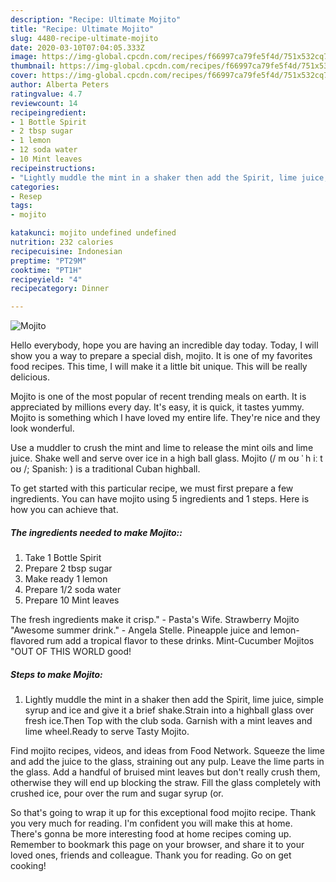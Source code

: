 ```yaml
---
description: "Recipe: Ultimate Mojito"
title: "Recipe: Ultimate Mojito"
slug: 4480-recipe-ultimate-mojito
date: 2020-03-10T07:04:05.333Z
image: https://img-global.cpcdn.com/recipes/f66997ca79fe5f4d/751x532cq70/mojito-recipe-main-photo.jpg
thumbnail: https://img-global.cpcdn.com/recipes/f66997ca79fe5f4d/751x532cq70/mojito-recipe-main-photo.jpg
cover: https://img-global.cpcdn.com/recipes/f66997ca79fe5f4d/751x532cq70/mojito-recipe-main-photo.jpg
author: Alberta Peters
ratingvalue: 4.7
reviewcount: 14
recipeingredient:
- 1 Bottle Spirit
- 2 tbsp sugar
- 1 lemon
- 12 soda water
- 10 Mint leaves
recipeinstructions:
- "Lightly muddle the mint in a shaker then add the Spirit, lime juice, simple syrup and ice and give it a brief shake.Strain into a highball glass over fresh ice.Then Top with the club soda. Garnish with a mint leaves and lime wheel.Ready to serve Tasty Mojito."
categories:
- Resep
tags:
- mojito

katakunci: mojito undefined undefined
nutrition: 232 calories
recipecuisine: Indonesian
preptime: "PT29M"
cooktime: "PT1H"
recipeyield: "4"
recipecategory: Dinner

---
```



![Mojito](https://img-global.cpcdn.com/recipes/f66997ca79fe5f4d/751x532cq70/mojito-recipe-main-photo.jpg)

Hello everybody, hope you are having an incredible day today. Today, I will show you a way to prepare a special dish, mojito. It is one of my favorites food recipes. This time, I will make it a little bit unique. This will be really delicious.

Mojito is one of the most popular of recent trending meals on earth. It is appreciated by millions every day. It's easy, it is quick, it tastes yummy. Mojito is something which I have loved my entire life. They're nice and they look wonderful.

Use a muddler to crush the mint and lime to release the mint oils and lime juice. Shake well and serve over ice in a high ball glass. Mojito (/ m oʊ ˈ h iː t oʊ /; Spanish: ) is a traditional Cuban highball.


To get started with this particular recipe, we must first prepare a few ingredients. You can have mojito using 5 ingredients and 1 steps. Here is how you can achieve that.

##### The ingredients needed to make Mojito::

1. Take 1 Bottle Spirit
1. Prepare 2 tbsp sugar
1. Make ready 1 lemon
1. Prepare 1/2 soda water
1. Prepare 10 Mint leaves


The fresh ingredients make it crisp.&#34; - Pasta&#39;s Wife. Strawberry Mojito &#34;Awesome summer drink.&#34; - Angela Stelle. Pineapple juice and lemon-flavored rum add a tropical flavor to these drinks. Mint-Cucumber Mojitos &#34;OUT OF THIS WORLD good! 

##### Steps to make Mojito:

1. Lightly muddle the mint in a shaker then add the Spirit, lime juice, simple syrup and ice and give it a brief shake.Strain into a highball glass over fresh ice.Then Top with the club soda. Garnish with a mint leaves and lime wheel.Ready to serve Tasty Mojito.


Find mojito recipes, videos, and ideas from Food Network. Squeeze the lime and add the juice to the glass, straining out any pulp. Leave the lime parts in the glass. Add a handful of bruised mint leaves but don&#39;t really crush them, otherwise they will end up blocking the straw. Fill the glass completely with crushed ice, pour over the rum and sugar syrup (or. 

So that's going to wrap it up for this exceptional food mojito recipe. Thank you very much for reading. I'm confident you will make this at home. There's gonna be more interesting food at home recipes coming up. Remember to bookmark this page on your browser, and share it to your loved ones, friends and colleague. Thank you for reading. Go on get cooking!
